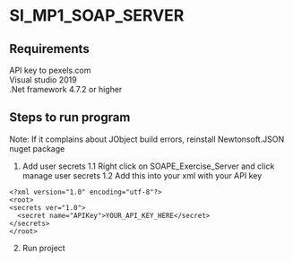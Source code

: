 # SI_MP1_SOAP_SERVER

## Requirements
API key to pexels.com  
Visual studio 2019   
.Net framework 4.7.2 or higher

## Steps to run program
Note: If it complains about JObject build errors, reinstall Newtonsoft.JSON nuget package
1. Add user secrets
  1.1 Right click on SOAPE_Exercise_Server and click manage user secrets
  1.2 Add this into your xml with your API key
  ```
  <?xml version="1.0" encoding="utf-8"?>
  <root>
  <secrets ver="1.0">
    <secret name="APIKey">YOUR_API_KEY_HERE</secret>
  </secrets>
  </root>
  ```
 2. Run project
